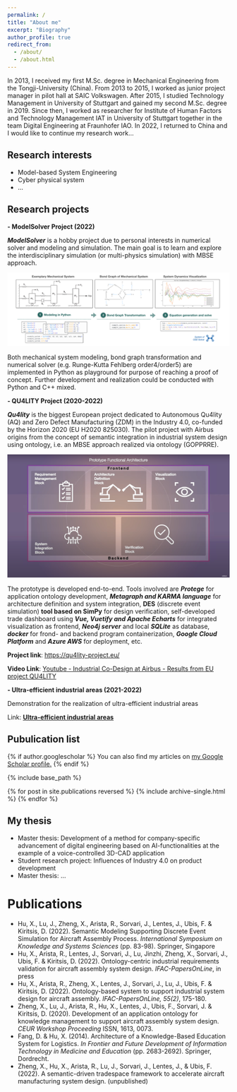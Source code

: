 ```yaml
---
permalink: /
title: "About me"
excerpt: "Biography"
author_profile: true
redirect_from: 
  - /about/
  - /about.html
---
```


In 2013, I received my first M.Sc. degree in Mechanical Engineering from the Tongji-University (China). From 2013 to 2015, I worked as junior project manager in pilot hall at SAIC Volkswagen. After 2015, I studied Technology Management in University of Stuttgart and gained my second M.Sc. degree in 2019. Since then, I worked as researcher for Institute of Human Factors and Technology Management IAT in University of Stuttgart together in the team Digital Engineering at Fraunhofer IAO. In 2022, I returned to China and I would like to continue my research work...

## Research interests

- Model-based System Engineering
- Cyber physical system
- ...

## Research projects

**- ModelSolver Project (2022)**

***ModelSolver*** is a hobby project due to personal interests in numerical solver and modeling and simulation. The main goal is to learn and explore the interdisciplinary simulation (or multi-physics simulation) with MBSE approach.

![model-solver](model-solver.png)

Both mechanical system modeling, bond graph transformation and numerical solver (e.g. Runge-Kutta Fehlberg order4/order5) are implemented in Python as playground for purpose of reaching a proof of concept. Further development and realization could be conducted with Python and C++ mixed.

**- QU4LITY Project (2020-2022)**

***Qu4lity*** is the biggest European project dedicated to Autonomous Qu4lity (AQ) and Zero Defect Manufacturing (ZDM) in the Industry 4.0, co-funded by the Horizon 2020 (EU H2020 825030). The pilot project with Airbus origins from the concept of semantic integration in industrial system design using ontology, i.e. an MBSE approach realized via ontology (GOPPRRE).

![asdf](airbus-demo.png)

The prototype is developed end-to-end. Tools involved are ***Protege*** for application ontology development, ***Metagraph and KARMA language*** for architecture definition and system integration, **DES** (discrete event simulation) **tool based on SimPy** for design verification, self-developed trade dashboard using ***Vue, Vuetify and Apache Echarts*** for integrated visualization as frontend, ***Neo4j server*** and local ***SQLite*** as database, ***docker*** for frond- and backend program containerization, ***Google Cloud Platform*** and ***Azure AWS*** for deployment, etc.

**Project link**: https://qu4lity-project.eu/

**Video Link**: [Youtube - Industrial Co-Design at Airbus - Results from EU project QU4LITY](https://www.youtube.com/watch?v=kl_Kg-8DOSA)

**- Ultra-efficient industrial areas (2021-2022)**

Demonstration for the realization of ultra-efficient industrial areas

Link: [**Ultra-efficient industrial areas**](https://www.engineering-produktion.iao.fraunhofer.de/de/forschung/ultraeffizienz4industriegebiete.html)

## Pubulication list

{% if author.googlescholar %}
  You can also find my articles on <u><a href="{{author.googlescholar}}">my Google Scholar profile</a>.</u>
{% endif %}

{% include base_path %}

{% for post in site.publications reversed %}
  {% include archive-single.html %}
{% endfor %}



## My thesis

- Master thesis: Development of a method for company-specific advancement of digital engineering based on AI-functionalities at the example of a voice-controlled 3D-CAD application
- Student research project: Influences of Industry 4.0 on product development
- Master thesis: ...

# Publications

- Hu, X., Lu, J., Zheng, X., Arista, R., Sorvari, J., Lentes, J., Ubis, F. & Kiritsis, D. (2022).  Semantic Modeling Supporting Discrete Event Simulation for Aircraft Assembly Process. <i>International Symposium on Knowledge and Systems Sciences </i> (pp. 83-98). Springer, Singapore
- Hu, X., Arista, R., Lentes, J., Sorvari, J., Lu, Jinzhi, Zheng, X., Sorvari, J., Ubis, F. & Kiritsis, D. (2022). Ontology-centric industrial requirements validation for aircraft assembly system design. <i>IFAC-PapersOnLine</i>, in press
- Hu, X., Arista, R., Zheng, X., Lentes, J., Sorvari, J., Lu, J., Ubis, F. & Kiritsis, D. (2022). Ontology-based system to support industrial system design for aircraft assembly. <i>IFAC-PapersOnLine, 55(2)</i>, 175-180.
- Zheng, X., Lu, J., Arista, R., Hu, X., Lentes, J., Ubis, F., Sorvari, J. & Kiritsis, D. (2020). Development of an application ontology for knowledge management to support aircraft assembly system design. *CEUR Workshop Proceeding* ISSN, 1613, 0073.
- Fang, D. & Hu, X. (2014). Architecture of a Knowledge-Based Education System for Logistics. *In Frontier and Future Development of Information Technology in Medicine and Education* (pp. 2683-2692). Springer, Dordrecht.
- Zheng, X., Hu, X., Arista, R., Lu, J., Sorvari, J., Lentes, J., & Ubis, F. (2022). A semantic-driven tradespace framework to accelerate aircraft manufacturing system design. (unpublished)

